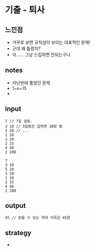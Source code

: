 # 기출 - 퇴사

## 느낀점
* 거꾸로 보면 규칙성이 보이는 대표적인 문제!
* 근데 왜 틀렸지?
* 아...... 그냥 스킵하면 안되는구나

## notes
* 지난번에 풀었던 문제
* 1~n~15
* 

## input
```
7 // 7일 걸림.
3 10 // 3일동안 일하면 10원 범
5 20 // ...
1 10
1 20
2 15
4 40
2 200
```
```
7
3 10
5 20
1 10
1 20
2 15
4 40
2 200
```
## output
```
45 // 얻을 수 있는 최대 이득은 45원
```

## strategy
* 